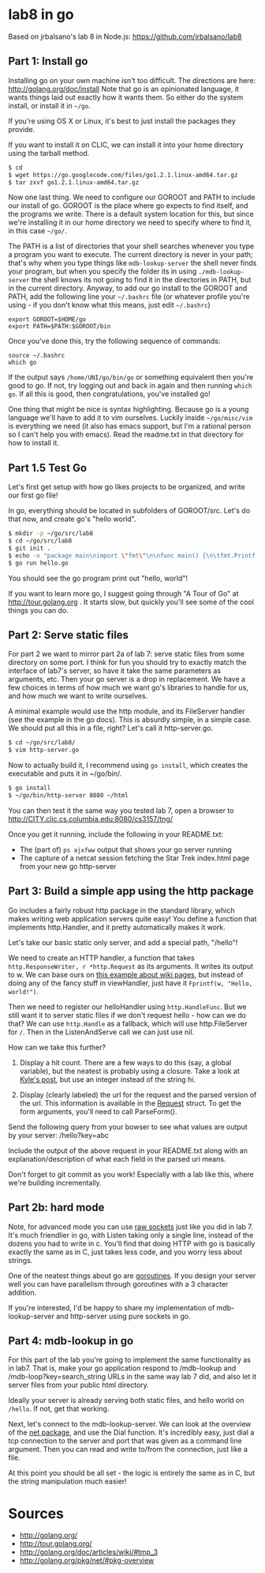 lab8 in go
==========
Based on jrbalsano's lab 8 in Node.js: https://github.com/jrbalsano/lab8

Part 1: Install go
------------------

Installing go on your own machine isn't too difficult. The directions are here:
http://golang.org/doc/install Note that go is an  opinionated language, it wants
things laid out exactly how it wants them. So either do the system install, or
install it in `~/go`. 

If you're using OS X or Linux, it's best to just install the packages they
provide.

If you want to install it on CLIC, we can install it into your home directory
using the tarball method.

```sh
$ cd
$ wget https://go.googlecode.com/files/go1.2.1.linux-amd64.tar.gz
$ tar zxvf go1.2.1.linux-amd64.tar.gz
```

Now one last thing. We need to configure our GOROOT and PATH to include our
install of go. GOROOT is the place where go expects to find itself, and the
programs we write. There is a default system location for this, but since we're
installing it in our home directory we need to specify where to find it, in this
case `~/go/`.

The PATH is a list of directories that your shell searches whenever you type a
program you want to execute. The current directory is never in your path;
that's why when you type things like `mdb-lookup-server` the shell never finds
your program, but when you specify the folder its in using `./mdb-lookup-server`
the shell knows its not going to find it in the directories in PATH, but in the
current directory. Anyway, to add our go install to the GOROOT and PATH, add the
following line your `~/.bashrc` file (or whatever profile you're using - if you
don't know what this means, just edit `~/.bashrc`)

```
export GOROOT=$HOME/go
export PATH=$PATH:$GOROOT/bin
```

Once you've done this, try the following sequence of commands:

```
source ~/.bashrc
which go
```

If the output says `/home/UNI/go/bin/go` or something equivalent then you're
good to go. If not, try logging out and back in again and then running `which
go`. If all this is good, then congratulations, you've installed go!


One thing that might be nice is syntax highlighting. Because go is a young
language we'll have to add it to vim ourselves. Luckily inside `~/go/misc/vim`
is everything we need (it also has emacs support, but I'm a rational person so I
can't help you with emacs). Read the readme.txt in that directory for how to
install it.


Part 1.5 Test Go
----------------
Let's first get setup with how go likes projects to be organized, and write our
first go file!

In go, everything should be located in subfolders of GOROOT/src. Let's do that
now, and create go's "hello world".

```sh
$ mkdir -p ~/go/src/lab8
$ cd ~/go/src/lab8
$ git init .
$ echo -e "package main\nimport \"fmt\"\n\nfunc main() {\n\tfmt.Printf(\"hello, world\\\n\")\n}\n" > hello.go
$ go run hello.go
```

You should see the go program print out "hello, world"! 

If you want to learn more go, I suggest going through "A Tour of Go" at
http://tour.golang.org . It starts slow, but quickly you'll see some of the cool
things you can do.


Part 2: Serve static files
--------------------------

For part 2 we want to mirror part 2a of lab 7: serve static files from some
directory on some port. I think for fun you should try to exactly match the
interface of lab7's server, so have it take the same parameters as arguments,
etc. Then your go server is a drop in replacement. We have a few choices in
terms of how much we want go's libraries to handle for us, and how much we want
to write ourselves.

A minimal example would use the http module, and its FileServer handler (see the
example in the go docs). This is absurdly simple, in a simple case. We should
put all this in a file, right? Let's call it http-server.go.

```sh
$ cd ~/go/src/lab8/
$ vim http-server.go
```

Now to actually build it, I recommend using `go install`, which creates the
executable and puts it in ~/go/bin/.


```sh
$ go install
$ ~/go/bin/http-server 8080 ~/html
```

You can then test it the same way you tested lab 7, open a browser to
http://CITY.clic.cs.columbia.edu:8080/cs3157/tng/

Once you get it running, include the following in your README.txt:

* The (part of) `ps ajxfww` output that shows your go server running
* The capture of a netcat session fetching the Star Trek index.html page from
  your new go http-server


Part 3: Build a simple app using the http package
-----------------------------------------------

Go includes a fairly robust http package in the standard library, which makes
writing web application servers quite easy! You define a function that implements
http.Handler, and it pretty automatically makes it work. 

Let's take our basic static only server, and add a special path, "/hello"! 

We need to create an HTTP handler, a function that takes
`http.ResponseWriter, r *http.Request` as its arguments. It writes its output to
w. We can base ours on [this example about wiki
pages](http://golang.org/doc/articles/wiki/#tmp_4), but instead of doing any of
the fancy stuff in viewHandler, just have it `Fprintf(w, "Hello, world!")`.

Then we need to register our helloHandler using `http.HandleFunc`. But we still
want it to server static files if we don't request hello - how can we do that?
We can use `http.Handle` as a fallback, which will use http.FileServer for `/`.
Then in the ListenAndServe call we can just use nil.

How can we take this further?
1. Display a hit count. There are a few ways to do this (say, a global variable),
but the neatest is probably using a closure. Take a look at [Kyle's post](https://groups.google.com/forum/#!topic/golang-nuts/SGn1gd290zI), but use an integer instead of the string hi.

2. Display (clearly labeled) the url for the request and the parsed version of
   the url. This information is available in the [Request](http://golang.org/pkg/net/http/#Request) struct. To get the form arguments, you'll need to call ParseForm().

Send the following query from your bowser to see what values are output by your
server: /hello?key=abc

Include the output of the above request in your README.txt along with an
explanation/description of what each field in the parsed uri means. 

Don't forget to git commit as you work! Especially with a lab like this, where
we're building incrementally.


Part 2b: hard mode
------------------

Note, for advanced mode you can use [raw sockets](http://golang.org/pkg/net/)
just like you did in lab 7. It's much friendlier in go, with Listen taking only
a single line, instead of the dozens you had to write in c. You'll find that
doing HTTP with go is basically exactly the same as in C, just takes less code,
and you worry less about strings.

One of the neatest things about go are
[goroutines](https://gobyexample.com/goroutines). If you design your server well
you can have parallelism through goroutines with a 3 character addition.

If you're interested, I'd be happy to share my implementation of 
mdb-lookup-server and http-server using pure sockets in go.

Part 4: mdb-lookup in go
--------------------------

For this part of the lab you're going to implement the same functionality as in
lab7. That is, make your go application respond to /mdb-lookup and 
/mdb-loop?key=search_string URLs in the same way lab 7 did, and also let it 
server files from your public html directory.

Ideally your server is already serving both static files, and hello world on `/hello`. If not, get that working.

Next, let's connect to the mdb-lookup-server. We can look at the overview of the
[net package](http://golang.org/pkg/net/#pkg-overview), and use the Dial
function. It's incredibly easy, just dial a tcp connection to the server and
port that was given as a command line argument. Then you can read and write
to/from the connection, just like a file.

At this point you should be all set - the logic is entirely the same as in C,
but the string manipulation much easier!

Sources
=======

* http://golang.org/
* http://tour.golang.org/
* http://golang.org/doc/articles/wiki/#tmp_3
* http://golang.org/pkg/net/#pkg-overview

